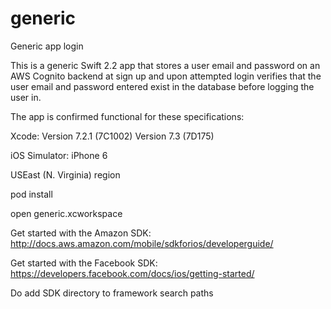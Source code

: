 # generic
Generic app login

This is a generic Swift 2.2 app that stores a user email and password on an AWS Cognito backend at sign up and upon attempted login verifies that the user email and password entered exist in the database before logging the user in.

The app is confirmed functional for these specifications:

Xcode: Version 7.2.1 (7C1002)
       Version 7.3 (7D175)

iOS Simulator: iPhone 6

USEast (N. Virginia) region

pod install

open generic.xcworkspace

Get started with the Amazon SDK:
http://docs.aws.amazon.com/mobile/sdkforios/developerguide/

Get started with the Facebook SDK:
https://developers.facebook.com/docs/ios/getting-started/

Do add SDK directory to framework search paths 
